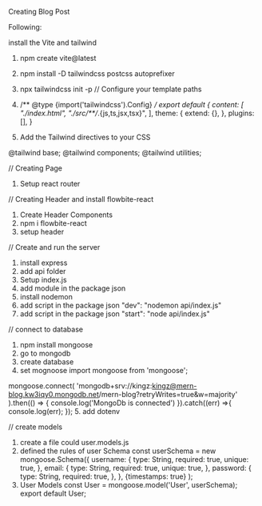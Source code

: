 Creating Blog Post

Following: 

install the Vite and tailwind

1. npm create vite@latest
2. npm install -D tailwindcss postcss autoprefixer
3. npx tailwindcss init -p
// Configure your template paths
4. /** @type {import('tailwindcss').Config} */
export default {
  content: [
    "./index.html",
    "./src/**/*.{js,ts,jsx,tsx}",
  ],
  theme: {
    extend: {},
  },
  plugins: [],
}

5. Add the Tailwind directives to your CSS

@tailwind base;
@tailwind components;
@tailwind utilities;

// Creating Page 

1. Setup react router

// Creating Header and install flowbite-react

1. Create Header Components 
2. npm i flowbite-react
3. setup header

// Create and run the server 

1. install express
2. add api folder
3. Setup index.js
4. add module in the package json
5. install nodemon
6. add script in the package json "dev": "nodemon api/index.js"
7. add script in the package json "start": "node api/index.js"

// connect to database

1. npm install mongoose
2. go to mongodb
3. create database
4. set mognoose 
  import mongoose from 'mongoose';

  mongoose.connect(
      'mongodb+srv://kingz:kingz@mern-blog.kw3iqy0.mongodb.net/mern-blog?retryWrites=true&w=majority'
      ).then(() => {
          console.log('MongoDb is connected')
      }).catch((err) =>{
          console.log(err);
      });
5. add dotenv

// create models

1. create a file could user.models.js
2. defined the rules of user Schema
   const userSchema = new mongoose.Schema({
    username: {
        type: String,
        required: true,
        unique: true,
    },
    email: {
        type: String,
        required: true,
        unique: true,
    },
    password: {
        type: String,
        required: true,
    },
  }, {timestamps: true}
  ); 
3. User Models 
   const User = mongoose.model('User', userSchema);
   export default User;



